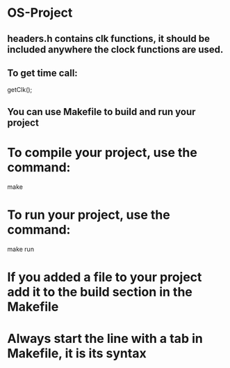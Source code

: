 # OS-Project

## headers.h contains clk functions, it should be included anywhere the clock functions are used.

## To get time call:

getClk();

## You can use Makefile to build and run your project

# To compile your project, use the command:
make

# To run your project, use the command:
make run

# If you added a file to your project add it to the build section in the Makefile

# Always start the line with a tab in Makefile, it is its syntax
